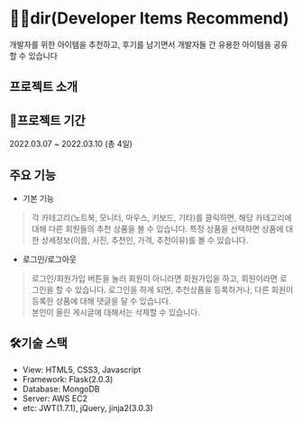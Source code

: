 # 👨‍💻dir(Developer Items Recommend)
개발자를 위한 아이템을 추천하고, 후기를 남기면서 개발자들 간 유용한 아이템을 공유할 수 있습니다

## 프로젝트 소개

## 📆프로젝트 기간
2022.03.07 ~ 2022.03.10 (총 4일)  



## 주요 기능
- 기본 기능
> 각 카테고리(노트북, 모니터, 마우스, 키보드, 기타)를 클릭하면, 해당 카테고리에 대해 다른 회원들의 추천 상품을 볼 수 있습니다. 
> 특정 상품을 선택하면 상품에 대한 상세정보(이름, 사진, 추천인, 가격, 추천이유)를 볼 수 있습니다.
- 로그인/로그아웃
> 로그인/회원가입 버튼을 눌러 회원이 아니라면 회원가입을 하고, 회원이라면 로그인을 할 수 있습니다.
> 로그인을 하게 되면, 추천상품을 등록하거나, 다른 회원이 등록한 상품에 대해 댓글을 달 수 있습니다.  
> 본인이 올린 게시글에 대해서는 삭제할 수 있습니다.


## 🛠️기술 스택
- View: HTML5, CSS3, Javascript 
- Framework: Flask(2.0.3)
- Database: MongoDB
- Server: AWS EC2
- etc: JWT(1.7.1), jQuery, jinja2(3.0.3)
